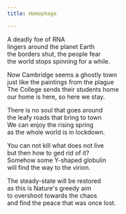 ```yaml
---
title: Homophage

---
```


A deadly foe of RNA  
lingers around the planet Earth  
the borders shut, the people fear  
the world stops spinning for a while.  

Now Cambridge seems a ghostly town  
just like the paintings from the plague  
The College sends their students home  
our home is here, so here we stay.  

There is no soul that goes around  
the leafy roads that bring to town  
We can enjoy the rising spring  
as the whole world is in lockdown.  

You can not kill what does not live  
but then how to ged rid of it?  
Somehow some Y-shaped globulin  
will find the way to the virion.  

The steady-state will be restored  
as this is Nature's greedy aim  
to overshoot towards the chaos  
and find the peace that was once lost.  
